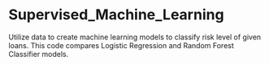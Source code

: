 # Supervised_Machine_Learning
Utilize data to create machine learning models to classify risk level of given loans.  This code compares Logistic Regression and Random Forest Classifier models.
